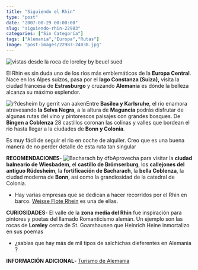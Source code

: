 ```yaml
---
title: "Siguiendo el Rhin"
type: "post"
date: "2007-08-29 00:00:00"
slug: "siguiendo-rhin-22983"
categories: ["Sin Categoría"]
tags: ["Alemania","Europa","Rutas"]
image: "post-images/22983-24030.jpg"
---
```


![vistas desde la roca de loreley by beuel sued](post-images/22983-24030.jpg "vistas desde la roca de loreley by beuel sued")

   
  
El Rhin es sin duda uno de los ríos más emblemáticos de la **Europa Central**. Nace en los Alpes suizos, pasa por el **lago Constanza (Suiza),** visita la ciudad francesa de **Estrasburgo**  y cruzando **Alemania** es dónde la belleza alcanza su máximo esplendor.  
  
![r?desheim by gerrit van aaken](post-images/22983-24029.jpg "r?desheim by gerrit van aaken")Entre **Basilea y Karlsruhe**, el río enamora atravesando **la Selva Negra**, a la altura de **Maguncia** podrás disfrutar de algunas rutas del vino y pintorescos paisajes con grandes bosques. De **Bingen a Coblenza** 28 castillos coronan las colinas y valles que bordean el rio hasta llegar a la ciudades de **Bonn y Colonia**.  
  
Es muy fácil de seguir el rio en coche de alquiler. Creo que es una buena manera de no perder detalle de esta ruta tan singular  
  
**RECOMENDACIONES**- ![Bacharach by dfb](post-images/22983-24026.jpg "Bacharach by dfb")Aprovecha para visitar la **ciudad balneario de Wiesbadem**, el **castillo de Brömserburg**, los **callejones del antiguo Rüdesheim**, la **fortificación de Bacharach**, la **bella Coblenza**, la ciudad moderna de **Bonn**, así como la grandiosidad de la catedral de Colonia.
- Hay varias empresas que se dedican a hacer recorridos por el Rhin en barco. [Weisse Flote Rhein](http://www.weisse-flotte-rhein.info/) es una de ellas.

**CURIOSIDADES**- El valle de la **zona media del Rhin** fue inspiración para pintores y poetas del llamado Romanticismo alemán. Un ejemplo son las rocas de **Loreley** cerca de St. Goarshausen que Heinrich Heine inmortalizo en sus poemas
- ¿sabias que hay más de mil tipos de salchichas dieferentes en Alemania ?

**INFORMACIÓN ADICIONAL**- [Turismo de Alemania](http://www.alemania-turismo.com/)